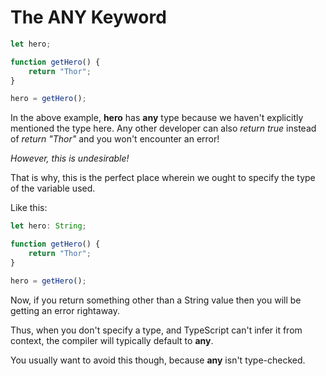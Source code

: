 # The ANY Keyword

``` typescript
let hero;

function getHero() {
    return "Thor";
}

hero = getHero();
```

In the above example, **hero** has **any** type because we haven't explicitly mentioned the type here. Any other developer can also *return true* instead of *return "Thor"* and you won't encounter an error!

*However, this is undesirable!*

That is why, this is the perfect place wherein we ought to specify the type of the variable used. 

Like this: 

``` typescript
let hero: String;

function getHero() {
    return "Thor";
}

hero = getHero();
```

Now, if you return something other than a String value then you will be getting an error rightaway. 

Thus, when you don't specify a type, and TypeScript can't infer it from context, the compiler will typically default to **any**.

You usually want to avoid this though, because **any** isn't type-checked.
